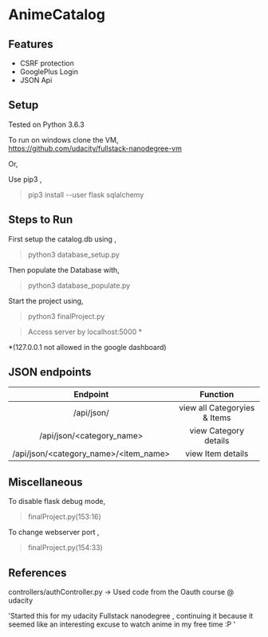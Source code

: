 # AnimeCatalog

## Features

* CSRF protection
* GooglePlus Login
* JSON Api

## Setup

Tested on Python 3.6.3

To run on windows clone the VM,<br>
https://github.com/udacity/fullstack-nanodegree-vm <br>

Or,

Use pip3 ,

> pip3 install --user flask sqlalchemy

## Steps to Run

First setup the catalog.db using ,

> python3 database_setup.py

Then populate the Database with,

> python3 database_populate.py

Start the project using,

> python3 finalProject.py

> Access server by localhost:5000 \*

\*(127.0.0.1 not allowed in the google dashboard)

## JSON endpoints

|                 Endpoint                  |           Function           |
| :---------------------------------------: | :--------------------------: |
|                /api/json/                 | view all Categoryies & Items |
|        /api/json/\<category_name\>        |    view Category details     |
| /api/json/\<category_name\>/\<item_name\> |      view Item details       |

## Miscellaneous

To disable flask debug mode,

> finalProject.py(153:16)

To change webserver port ,

> finalProject.py(154:33)

## References

controllers/authController.py -> Used code from the Oauth course @ udacity

'Started this for my udacity Fullstack nanodegree , continuing it because it seemed like an interesting excuse to watch anime in my free time :P '
